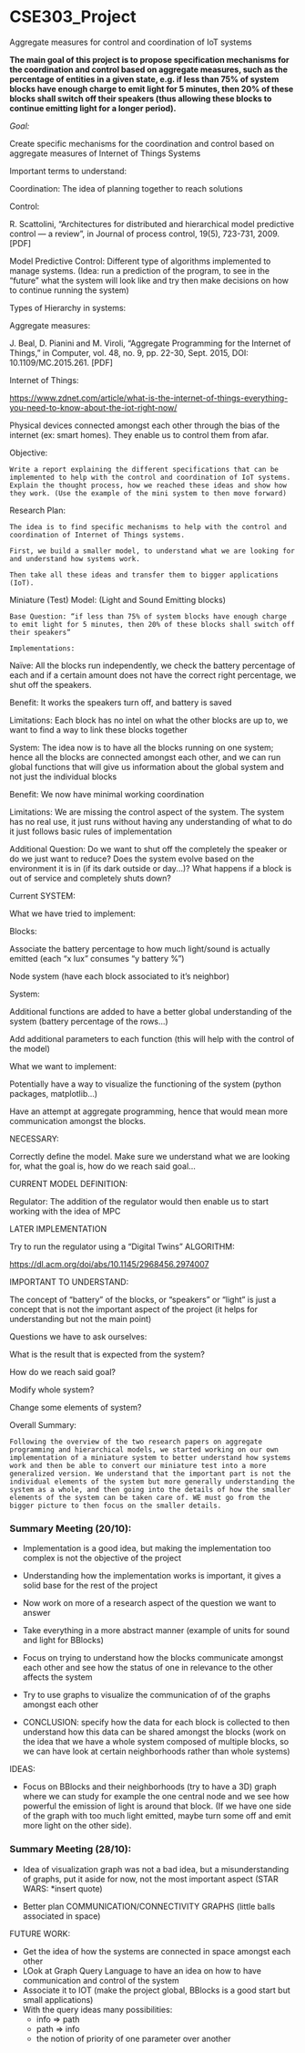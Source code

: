 # CSE303_Project
Aggregate measures for control and coordination of IoT systems


**The main goal of this project is to propose specification mechanisms for the coordination and control based on aggregate measures, such as the percentage of entities in a given state, e.g. if less than 75% of system blocks have enough charge to emit light for 5 minutes, then 20% of these blocks shall switch off their speakers (thus allowing these blocks to continue emitting light for a longer period).**


*Goal:*  

Create specific mechanisms for the coordination and control based on aggregate 		measures of Internet of Things Systems 

 

Important terms to understand: 

Coordination: The idea of planning together to reach solutions 

Control: 

R. Scattolini, “Architectures for distributed and hierarchical model predictive control — a review”, in Journal of process control, 19(5), 723-731, 2009. [PDF] 

Model Predictive Control: Different type of algorithms implemented to manage systems. (Idea: run a prediction of the program, to see in the “future” what the system will look like and try then make decisions on how to continue running the system) 

Types of Hierarchy in systems: 

Aggregate measures: 

J. Beal, D. Pianini and M. Viroli, “Aggregate Programming for the Internet of Things,” in Computer, vol. 48, no. 9, pp. 22-30, Sept. 2015, DOI: 10.1109/MC.2015.261. [PDF] 

 

 

Internet of Things:  

https://www.zdnet.com/article/what-is-the-internet-of-things-everything-you-need-to-know-about-the-iot-right-now/ 

Physical devices connected amongst each other through the bias of the internet (ex: smart homes). They enable us to control them from afar. 

 

Objective: 

	Write a report explaining the different specifications that can be implemented to help with the control and coordination of IoT systems. Explain the thought process, how we reached these ideas and show how they work. (Use the example of the mini system to then move forward) 

 

Research Plan: 

	The idea is to find specific mechanisms to help with the control and coordination of Internet of Things systems.  

	First, we build a smaller model, to understand what we are looking for and understand how systems work. 

	Then take all these ideas and transfer them to bigger applications (IoT). 

 

Miniature (Test) Model: (Light and Sound Emitting blocks) 

	Base Question: “if less than 75% of system blocks have enough charge to emit light for 5 minutes, then 20% of these blocks shall switch off their speakers” 

	Implementations: 

Naïve: All the blocks run independently, we check the battery percentage of each and if a certain amount does not have the correct right percentage, we shut off the speakers. 

Benefit:  It works the speakers turn off, and battery is saved 

Limitations: Each block has no intel on what the other blocks are up to, we want to find a way to link these blocks together 

 

System: The idea now is to have all the blocks running on one system; hence all the blocks are connected amongst each other, and we can run global functions that will give us information about the global system and not just the individual blocks 

Benefit: We now have minimal working coordination 

Limitations: We are missing the control aspect of the system. The system has no real use, it just runs without having any understanding of what to do it just follows basic rules of implementation 

Additional Question: Do we want to shut off the completely the speaker or do we just want to reduce? Does the system evolve based on the environment it is in (if its dark outside or day...)? What happens if a block is out of service and completely shuts down? 

  

Current SYSTEM: 

What we have tried to implement: 

Blocks: 

Associate the battery percentage to how much light/sound is actually emitted (each “x lux” consumes “y battery %”) 

Node system (have each block associated to it’s neighbor) 

System: 

Additional functions are added to have a better global understanding of the system (battery percentage of the rows...) 

Add additional parameters to each function (this will help with the control of the model) 

What we want to implement: 

Potentially have a way to visualize the functioning of the system (python packages, matplotlib...) 

Have an attempt at aggregate programming, hence that would mean more communication amongst the blocks. 

 

NECESSARY: 

Correctly define the model. Make sure we understand what we are looking for, what the goal is, how do we reach said goal... 

 

CURRENT MODEL DEFINITION:  

 

Regulator: The addition of the regulator would then enable us to start working with the idea of MPC 

LATER IMPLEMENTATION 

Try to run the regulator using a “Digital Twins” ALGORITHM: 

https://dl.acm.org/doi/abs/10.1145/2968456.2974007 

 

 

 

IMPORTANT TO UNDERSTAND: 

The concept of “battery” of the blocks, or “speakers” or “light” is just a concept that is not the important aspect of the project (it helps for understanding but not the main point) 

Questions we have to ask ourselves: 

  What is the result that is expected from the system? 

  How do we reach said goal? 

  Modify whole system? 

  Change some elements of system? 

 

Overall Summary: 

	Following the overview of the two research papers on aggregate programming and hierarchical models, we started working on our own implementation of a miniature system to better understand how systems work and then be able to convert our miniature test into a more generalized version. We understand that the important part is not the individual elements of the system but more generally understanding the system as a whole, and then going into the details of how the smaller elements of the system can be taken care of. WE must go from the bigger picture to then focus on the smaller details. 

	 

 

 ### Summary Meeting (20/10):
 
 - Implementation is a good idea, but making the implementation too complex is not the objective of the project
 - Understanding how the implementation works is important, it gives a solid base for the rest of the project
 
 - Now work on more of a research aspect of the question we want to answer
 - Take everything in a more abstract manner (example of units for sound and light for BBlocks)
 - Focus on trying to understand how the blocks communicate amongst each other and see how the status of one in relevance to the other affects the system
 - Try to use graphs to visualize the communication of of the graphs amongst each other
 - CONCLUSION: specify how the data for each block is collected to then understand how this data can be shared amongst the blocks (work on the idea that we have a whole system composed of multiple blocks, so we can have look at certain neighborhoods rather than whole systems)
 
 IDEAS:
  - Focus on BBlocks and their neighborhoods (try to have a 3D) graph where we can study for example the one central node and we see how powerful the emission of light is around that block. (If we have one side of the graph with too much light emitted, maybe turn some off and emit more light on the other side).
  
  ### Summary Meeting (28/10):
  
  - Idea of visualization graph was not a bad idea, but a misunderstanding of graphs, put it aside for now, not the most important aspect (STAR WARS: *insert quote)
  
  - Better plan COMMUNICATION/CONNECTIVITY GRAPHS (little balls associated in space)
 
 FUTURE WORK:
 - Get the idea of how the systems are connected in space amongst each other
 - LOok at Graph Query Language to have an idea on how to have communication and control of the system
 - Associate it to IOT (make the project global, BBlocks is a good start but small applications)
 - With the query ideas many possibilities:
 	- info => path 
	- path => info
	- the notion of priority of one parameter over another
